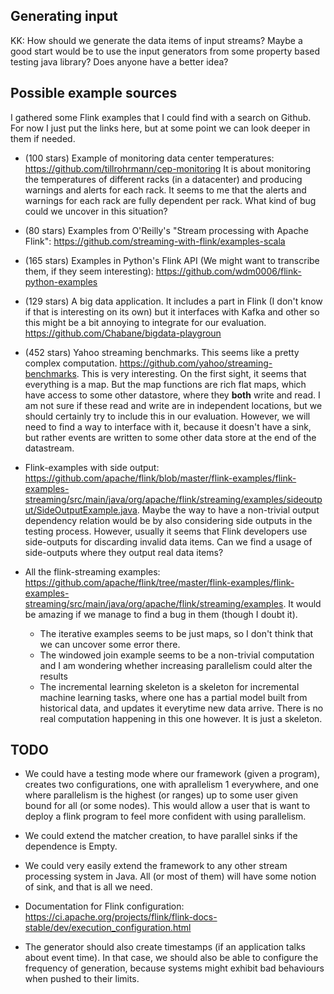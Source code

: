 ## Generating input

KK: How should we generate the data items of input streams? Maybe a
good start would be to use the input generators from some property
based testing java library? Does anyone have a better idea?

## Possible example sources

I gathered some Flink examples that I could find with a search on
Github. For now I just put the links here, but at some point we can
look deeper in them if needed.

- (100 stars) Example of monitoring data center temperatures: https://github.com/tillrohrmann/cep-monitoring It is about monitoring the temperatures of different racks (in a datacenter) and producing warnings and alerts for each rack. It seems to me that the alerts and warnings for each rack are fully dependent per rack. What kind of bug could we uncover in this situation?

- (80 stars) Examples from O'Reilly's "Stream processing with Apache Flink": https://github.com/streaming-with-flink/examples-scala

- (165 stars) Examples in Python's Flink API (We might want to transcribe them, if they seem interesting): https://github.com/wdm0006/flink-python-examples

- (129 stars) A big data application. It includes a part in Flink (I don't know if that is interesting on its own) but it interfaces with Kafka and other so this might be a bit annoying to integrate for our evaluation. https://github.com/Chabane/bigdata-playgroun

- (452 stars) Yahoo streaming benchmarks. This seems like a pretty complex computation. https://github.com/yahoo/streaming-benchmarks. This is very interesting. On the first sight, it seems that everything is a map. But the map functions are rich flat maps, which have access to some other datastore, where they __both__ write and read. I am not sure if these read and write are in independent locations, but we should certainly try to include this in our evaluation. However, we will need to find a way to interface with it, because it doesn't have a sink, but rather events are written to some other data store at the end of the datastream.

- Flink-examples with side output: https://github.com/apache/flink/blob/master/flink-examples/flink-examples-streaming/src/main/java/org/apache/flink/streaming/examples/sideoutput/SideOutputExample.java. Maybe the way to have a non-trivial output dependency relation would be by also considering side outputs in the testing process. However, usually it seems that Flink developers use side-outputs for discarding invalid data items. Can we find a usage of side-outputs where they output real data items?

- All the flink-streaming examples: https://github.com/apache/flink/tree/master/flink-examples/flink-examples-streaming/src/main/java/org/apache/flink/streaming/examples. It would be amazing if we manage to find a bug in them (though I doubt it).
  + The iterative examples seems to be just maps, so I don't think
    that we can uncover some error there.
  + The windowed join example seems to be a non-trivial computation
    and I am wondering whether increasing parallelism could alter the
    results
  + The incremental learning skeleton is a skeleton for incremental
    machine learning tasks, where one has a partial model built from
    historical data, and updates it everytime new data arrive. There
    is no real computation happening in this one however. It is just a
    skeleton.

## TODO

- We could have a testing mode where our framework (given a program),
  creates two configurations, one with aprallelism 1 everywhere, and
  one where parallelism is the highest (or ranges) up to some user
  given bound for all (or some nodes). This would allow a user that is
  want to deploy a flink program to feel more confident with using
  parallelism.

- We could extend the matcher creation, to have parallel sinks if the 
  dependence is Empty.

- We could very easily extend the framework to any other stream processing
  system in Java. All (or most of them) will have some notion of sink, 
  and that is all we need.

- Documentation for Flink configuration: 
  https://ci.apache.org/projects/flink/flink-docs-stable/dev/execution_configuration.html

- The generator should also create timestamps (if an application talks
  about event time). In that case, we should also be able to configure
  the frequency of generation, because systems might exhibit bad
  behaviours when pushed to their limits.
